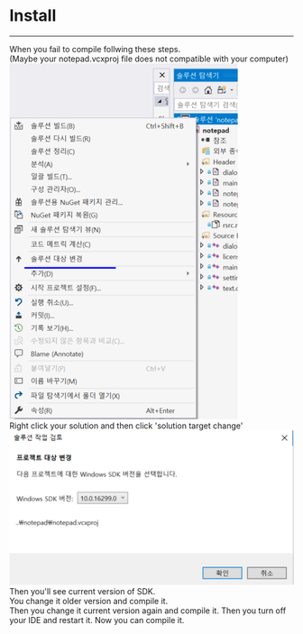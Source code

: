 # Install
***
When you fail to compile follwing these steps.  
(Maybe your notepad.vcxproj file does not compatible with your computer)  
![click solution target change](click_solution_target_change.PNG)  
Right click your solution and then click 'solution target change'  
![change SDK](change_SDK.PNG)  
Then you'll see current version of SDK.  
You change it older version and compile it.  
Then you change it current version again and compile it.
Then you turn off your IDE and restart it.
Now you can compile it.
